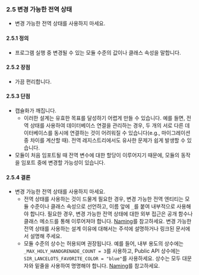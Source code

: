 <a id="s2.5-global-variables"></a>
<a id="25-global-variables"></a>
<a id="s2.5-global-state"></a>
<a id="25-global-state"></a>

### 2.5 변경 가능한 전역 상태

- 변경 가능한 전역 상태를 사용하지 마세요.

<a id="s2.5.1-definition"></a>

#### 2.5.1 정의

- 프로그램 실행 중 변경될 수 있는 모듈 수준의 값이나 클래스 속성을 말합니다.

<a id="s2.5.2-pros"></a>

#### 2.5.2 장점

- 가끔 편리합니다.

<a id="s2.5.3-cons"></a>
<a id="253-cons"></a>
<a id="global-variables-cons"></a>

#### 2.5.3 단점

- 캡슐화가 깨집니다.
  - 이러한 설계는 유효한 목표를 달성하기 어렵게 만들 수 있습니다. 예를 들면, 전역 상태를 사용하여 데이터베이스 연결을 관리하는 경우, 두 개의 서로 다른 데이터베이스를 동시에 연결하는 것이 어려워질 수 있습니다(e.g., 마이그레이션 중 차이를 계산할 때). 전역 레지스트리에서도 유사한 문제가 쉽게 발생할 수 있습니다.
- 모듈이 처음 임포트될 때 전역 변수에 대한 할당이 이루어지기 때문에, 모듈의 동작을 임포트 중에 변경할 가능성이 있습니다.

<a id="s2.5.4-decision"></a>
<a id="254-decision"></a>
<a id="global-variables-decision"></a>

#### 2.5.4 결론

- 변경 가능한 전역 상태를 사용하지 마세요.
  - 전역 상태를 사용하는 것이 드물게 필요한 경우, 변경 가능한 전역 엔티티는 모듈 수준이나 클래스 속성으로 선언하고, 이름 앞에 `_`를 붙여 내부적으로 사용해야 합니다. 필요한 경우, 변경 가능한 전역 상태에 대한 외부 접근은 공개 함수나 클래스 메소드를 통해 이루어져야 합니다. [Naming](#s3.16-naming)를 참고하세요. 변경 가능한 전역 상태를 사용하는 설계 이유에 대해서는 주석에 설명하거나 링크된 문서에서 설명해 주세요.
  - 모듈 수준의 상수는 허용되며 권장됩니다. 예를 들어, 내부 용도의 상수에는 `_MAX_HOLY_HANDGRENADE_COUNT = 3`를 사용하고, Public API 상수에는 `SIR_LANCELOTS_FAVORITE_COLOR = "blue"`를 사용하세요. 상수는 모두 대문자와 밑줄을 사용하여 명명해야 합니다. [Naming](#s3.16-naming)를 참고하세요.
